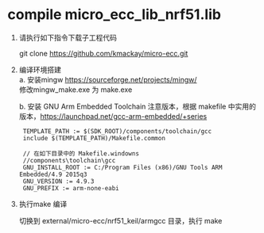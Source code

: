 # compile micro_ecc_lib_nrf51.lib

1. 请执行如下指令下载子工程代码

	git clone https://github.com/kmackay/micro-ecc.git
2. 编译环境搭建 \
	a. 安装mingw https://sourceforge.net/projects/mingw/ \
		修改mingw_make.exe 为 make.exe 
		
	b. 安装 GNU Arm Embedded Toolchain 注意版本，根据 makefile 中实用的版本，https://launchpad.net/gcc-arm-embedded/+series  
		
		TEMPLATE_PATH := $(SDK_ROOT)/components/toolchain/gcc
		include $(TEMPLATE_PATH)/Makefile.common
		
		// 在如下目录中的 Makefile.windowns
		//components\toolchain\gcc
		GNU_INSTALL_ROOT := C:/Program Files (x86)/GNU Tools ARM Embedded/4.9 2015q3
		GNU_VERSION := 4.9.3
		GNU_PREFIX := arm-none-eabi
3. 执行make 编译 

	切换到 external/micro-ecc/nrf51_keil/armgcc 目录，执行 make
